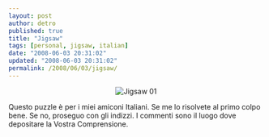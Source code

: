 ```yaml
---
layout: post
author: detro
published: true
title: "Jigsaw"
tags: [personal, jigsaw, italian]
date: "2008-06-03 20:31:02"
updated: "2008-06-03 20:31:02"
permalink: /2008/06/03/jigsaw/
---
```


<div align="center"><img src="http://www.detronizator.org/wp-content/uploads/2008/06/2sixshiro-3fourshiro.png" alt="Jigsaw 01" /></div>

Questo puzzle è per i miei amiconi Italiani. Se me lo risolvete al primo colpo bene. Se no, proseguo con gli indizzi.
I commenti sono il luogo dove depositare la Vostra Comprensione.
